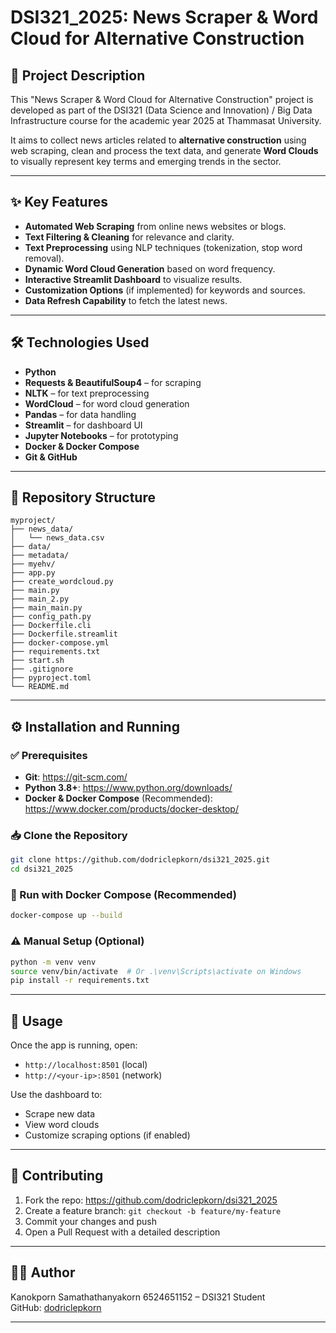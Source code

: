 
# DSI321_2025: News Scraper & Word Cloud for Alternative Construction

## 📌 Project Description

This "News Scraper & Word Cloud for Alternative Construction" project is developed as part of the DSI321 (Data Science and Innovation) / Big Data Infrastructure course for the academic year 2025 at Thammasat University.

It aims to collect news articles related to **alternative construction** using web scraping, clean and process the text data, and generate **Word Clouds** to visually represent key terms and emerging trends in the sector.

---

## ✨ Key Features

- **Automated Web Scraping** from online news websites or blogs.
- **Text Filtering & Cleaning** for relevance and clarity.
- **Text Preprocessing** using NLP techniques (tokenization, stop word removal).
- **Dynamic Word Cloud Generation** based on word frequency.
- **Interactive Streamlit Dashboard** to visualize results.
- **Customization Options** (if implemented) for keywords and sources.
- **Data Refresh Capability** to fetch the latest news.

---

## 🛠 Technologies Used

- **Python**
- **Requests & BeautifulSoup4** – for scraping
- **NLTK** – for text preprocessing
- **WordCloud** – for word cloud generation
- **Pandas** – for data handling
- **Streamlit** – for dashboard UI
- **Jupyter Notebooks** – for prototyping
- **Docker & Docker Compose**
- **Git & GitHub**

---

## 📁 Repository Structure

```
myproject/
├── news_data/
│   └── news_data.csv
├── data/
├── metadata/
├── myehv/
├── app.py
├── create_wordcloud.py
├── main.py
├── main_2.py
├── main_main.py
├── config_path.py
├── Dockerfile.cli
├── Dockerfile.streamlit
├── docker-compose.yml
├── requirements.txt
├── start.sh
├── .gitignore
├── pyproject.toml
└── README.md
```

---

## ⚙️ Installation and Running

### ✅ Prerequisites

- **Git**: https://git-scm.com/
- **Python 3.8+**: https://www.python.org/downloads/
- **Docker & Docker Compose** (Recommended): https://www.docker.com/products/docker-desktop/

### 📥 Clone the Repository

```bash
git clone https://github.com/dodriclepkorn/dsi321_2025.git
cd dsi321_2025
```

### 🚀 Run with Docker Compose (Recommended)

```bash
docker-compose up --build
```

### ⚠️ Manual Setup (Optional)

```bash
python -m venv venv
source venv/bin/activate  # Or .\venv\Scripts\activate on Windows
pip install -r requirements.txt
```

---

## 🧪 Usage

Once the app is running, open:

- `http://localhost:8501` (local)
- `http://<your-ip>:8501` (network)

Use the dashboard to:
- Scrape new data
- View word clouds
- Customize scraping options (if enabled)

---

## 🤝 Contributing

1. Fork the repo: https://github.com/dodriclepkorn/dsi321_2025
2. Create a feature branch: `git checkout -b feature/my-feature`
3. Commit your changes and push
4. Open a Pull Request with a detailed description

---

## 👩‍💻 Author

Kanokporn Samathathanyakorn 6524651152 – DSI321 Student  
GitHub: [dodriclepkorn](https://github.com/dodriclepkorn)

---
